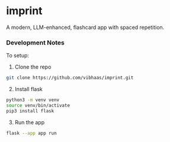 # imprint

A modern, LLM-enhanced, flashcard app with spaced repetition.

### Development Notes

To setup:

1. Clone the repo

```bash
git clone https://github.com/vibhaas/imprint.git
```

2. Install flask

```bash
python3 -m venv venv
source venv/bin/activate
pip3 install flask
```

3. Run the app

```bash
flask --app app run
```
